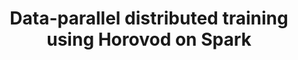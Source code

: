 ---
title: Data-parallel distributed training using Horovod on Spark
weight: 1
variants: +flyte -serverless -byoc -selfmanaged
layout: py_example
example_file: /external/unionai-examples/flyte-tutorials/forecasting_sales/forecasting_sales/keras_spark_rossmann_estimator.py
---